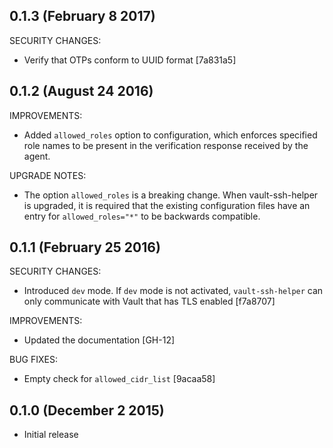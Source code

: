 ## 0.1.3 (February 8 2017)

SECURITY CHANGES:
  * Verify that OTPs conform to UUID format [7a831a5]

## 0.1.2 (August 24 2016)

IMPROVEMENTS:
  * Added `allowed_roles` option to configuration, which enforces specified
    role names to be present in the verification response received by the agent.

UPGRADE NOTES:
  * The option `allowed_roles` is a breaking change. When vault-ssh-helper
    is upgraded, it is required that the existing configuration files have
    an entry for `allowed_roles="*"` to be backwards compatible.

## 0.1.1 (February 25 2016)

SECURITY CHANGES:
  * Introduced `dev` mode. If `dev` mode is not activated, `vault-ssh-helper`
    can only communicate with Vault that has TLS enabled [f7a8707]

IMPROVEMENTS:
  * Updated the documentation [GH-12]

BUG FIXES:
  * Empty check for `allowed_cidr_list` [9acaa58]

## 0.1.0 (December 2 2015)

  * Initial release
